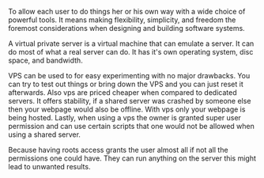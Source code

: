 To allow each user to do things her or his own way with a wide choice of powerful tools. It means making flexibility, simplicity, and freedom the foremost considerations when designing and building software systems.

A virtual private server is a virtual machine that can emulate a server. It can do most of what a real server can do. It has it's own operating system, disc space, and bandwidth.

VPS can be used to for easy experimenting with no major drawbacks. You can try to test out things or bring down the VPS and you can just reset it afterwards. Also vps are priced cheaper when compared to dedicated servers. It offers stability, if a shared server was crashed by someone else then your webpage would also be offline. With vps only your webpage is being hosted. Lastly, when using a vps the owner is granted super user permission and can use certain scripts that one would not be allowed when using a shared server.

Because having roots access grants the user almost all if not all the permissions one could have. They can run anything on the server this might lead to unwanted results.